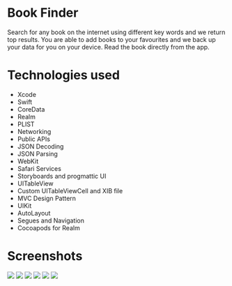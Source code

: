 # Book Finder
Search for any book on the internet using different key words and we return top results. You are able to add books to your favourites and we back up your data for you on your device. Read the book directly from the app.

# Technologies used
- Xcode
- Swift
- CoreData
- Realm
- PLIST
- Networking
- Public APIs
- JSON Decoding
- JSON Parsing
- WebKit
- Safari Services
- Storyboards and progmattic UI
- UITableView
- Custom UITableViewCell and XIB file
- MVC Design Pattern
- UIKit
- AutoLayout
- Segues and Navigation
- Cocoapods for Realm

# Screenshots

![](Documentation/iphone11_1.png)
![](Documentation/iphone11_2.png)
![](Documentation/iphone11_3.png)
![](Documentation/iphone11_4.png)
![](Documentation/iphone11_5.png)
![](Documentation/iphone11_6.png)


